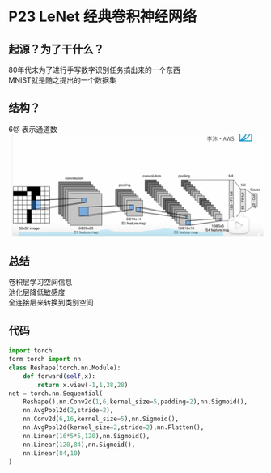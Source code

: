 # P23 LeNet 经典卷积神经网络
## 起源？为了干什么？
80年代末为了进行手写数字识别任务搞出来的一个东西  
MNIST就是随之提出的一个数据集 
## 结构？
6@ 表示通道数
![alt text](image.png)
## 总结
卷积层学习空间信息  
池化层降低敏感度  
全连接层来转换到类别空间  
## 代码
```Python
import torch
form torch import nn
class Reshape(torch.nn.Module):
    def forward(self,x):
        return x.view(-1,1,28,28)
net = torch.nn.Sequential(
    Reshape(),nn.Conv2d(1,6,kernel_size=5,padding=2),nn.Sigmoid(),
    nn.AvgPool2d(2,stride=2),
    nn.Conv2d(6,16,kernel_size=5),nn.Sigmoid(),
    nn.AvgPool2d(kernel_size=2,stride=2),nn.Flatten(),
    nn.Linear(16*5*5,120),nn.Sigmoid(),
    nn.Linear(120,84),nn.Sigmoid(),
    nn.Linear(84,10)
)
```